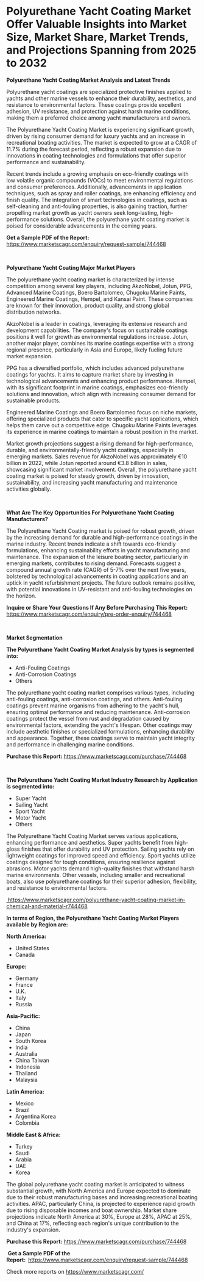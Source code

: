 <p><h1>Polyurethane Yacht Coating Market Offer Valuable Insights into Market Size, Market Share, Market Trends, and Projections Spanning from 2025 to 2032</h1></p><p><strong>Polyurethane Yacht Coating Market Analysis and Latest Trends</strong></p>
<p><p>Polyurethane yacht coatings are specialized protective finishes applied to yachts and other marine vessels to enhance their durability, aesthetics, and resistance to environmental factors. These coatings provide excellent adhesion, UV resistance, and protection against harsh marine conditions, making them a preferred choice among yacht manufacturers and owners. </p><p>The Polyurethane Yacht Coating Market is experiencing significant growth, driven by rising consumer demand for luxury yachts and an increase in recreational boating activities. The market is expected to grow at a CAGR of 11.7% during the forecast period, reflecting a robust expansion due to innovations in coating technologies and formulations that offer superior performance and sustainability. </p><p>Recent trends include a growing emphasis on eco-friendly coatings with low volatile organic compounds (VOCs) to meet environmental regulations and consumer preferences. Additionally, advancements in application techniques, such as spray and roller coatings, are enhancing efficiency and finish quality. The integration of smart technologies in coatings, such as self-cleaning and anti-fouling properties, is also gaining traction, further propelling market growth as yacht owners seek long-lasting, high-performance solutions. Overall, the polyurethane yacht coating market is poised for considerable advancements in the coming years.</p></p>
<p><strong>Get a Sample PDF of the Report:&nbsp;</strong> <a href="https://www.marketscagr.com/enquiry/request-sample/744468?utm_campaign=2010&utm_medium=2&utm_source=Github&utm_content=ia&utm_term=28022025&utm_id=polyurethane-yacht-coating">https://www.marketscagr.com/enquiry/request-sample/744468</a></p>
<p>&nbsp;</p>
<p><strong>Polyurethane Yacht Coating Major Market Players</strong></p>
<p><p>The polyurethane yacht coating market is characterized by intense competition among several key players, including AkzoNobel, Jotun, PPG, Advanced Marine Coatings, Boero Bartolomeo, Chugoku Marine Paints, Engineered Marine Coatings, Hempel, and Kansai Paint. These companies are known for their innovation, product quality, and strong global distribution networks.</p><p>AkzoNobel is a leader in coatings, leveraging its extensive research and development capabilities. The company's focus on sustainable coatings positions it well for growth as environmental regulations increase. Jotun, another major player, combines its marine coatings expertise with a strong regional presence, particularly in Asia and Europe, likely fueling future market expansion.</p><p>PPG has a diversified portfolio, which includes advanced polyurethane coatings for yachts. It aims to capture market share by investing in technological advancements and enhancing product performance. Hempel, with its significant footprint in marine coatings, emphasizes eco-friendly solutions and innovation, which align with increasing consumer demand for sustainable products.</p><p>Engineered Marine Coatings and Boero Bartolomeo focus on niche markets, offering specialized products that cater to specific yacht applications, which helps them carve out a competitive edge. Chugoku Marine Paints leverages its experience in marine coatings to maintain a robust position in the market.</p><p>Market growth projections suggest a rising demand for high-performance, durable, and environmentally-friendly yacht coatings, especially in emerging markets. Sales revenue for AkzoNobel was approximately €10 billion in 2022, while Jotun reported around €3.8 billion in sales, showcasing significant market involvement. Overall, the polyurethane yacht coating market is poised for steady growth, driven by innovation, sustainability, and increasing yacht manufacturing and maintenance activities globally.</p></p>
<p>&nbsp;</p>
<p><strong>What Are The Key Opportunities For Polyurethane Yacht Coating Manufacturers?</strong></p>
<p><p>The Polyurethane Yacht Coating market is poised for robust growth, driven by the increasing demand for durable and high-performance coatings in the marine industry. Recent trends indicate a shift towards eco-friendly formulations, enhancing sustainability efforts in yacht manufacturing and maintenance. The expansion of the leisure boating sector, particularly in emerging markets, contributes to rising demand. Forecasts suggest a compound annual growth rate (CAGR) of 5-7% over the next five years, bolstered by technological advancements in coating applications and an uptick in yacht refurbishment projects. The future outlook remains positive, with potential innovations in UV-resistant and anti-fouling technologies on the horizon.</p></p>
<p><strong>Inquire or Share Your Questions If Any Before Purchasing This Report:</strong> <a href="https://www.marketscagr.com/enquiry/pre-order-enquiry/744468?utm_campaign=2010&utm_medium=2&utm_source=Github&utm_content=ia&utm_term=28022025&utm_id=polyurethane-yacht-coating">https://www.marketscagr.com/enquiry/pre-order-enquiry/744468</a></p>
<p>&nbsp;</p>
<p><strong>Market Segmentation</strong></p>
<p><strong>The Polyurethane Yacht Coating Market Analysis by types is segmented into:</strong></p>
<p><ul><li>Anti-Fouling Coatings</li><li>Anti-Corrosion Coatings</li><li>Others</li></ul></p>
<p><p>The polyurethane yacht coating market comprises various types, including anti-fouling coatings, anti-corrosion coatings, and others. Anti-fouling coatings prevent marine organisms from adhering to the yacht's hull, ensuring optimal performance and reducing maintenance. Anti-corrosion coatings protect the vessel from rust and degradation caused by environmental factors, extending the yacht's lifespan. Other coatings may include aesthetic finishes or specialized formulations, enhancing durability and appearance. Together, these coatings serve to maintain yacht integrity and performance in challenging marine conditions.</p></p>
<p><strong>Purchase this Report:&nbsp;</strong><a href="https://www.marketscagr.com/purchase/744468?utm_campaign=2010&utm_medium=2&utm_source=Github&utm_content=ia&utm_term=28022025&utm_id=polyurethane-yacht-coating">https://www.marketscagr.com/purchase/744468</a></p>
<p>&nbsp;</p>
<p><strong>The Polyurethane Yacht Coating Market Industry Research by Application is segmented into:</strong></p>
<p><ul><li>Super Yacht</li><li>Sailing Yacht</li><li>Sport Yacht</li><li>Motor Yacht</li><li>Others</li></ul></p>
<p><p>The Polyurethane Yacht Coating Market serves various applications, enhancing performance and aesthetics. Super yachts benefit from high-gloss finishes that offer durability and UV protection. Sailing yachts rely on lightweight coatings for improved speed and efficiency. Sport yachts utilize coatings designed for tough conditions, ensuring resilience against abrasions. Motor yachts demand high-quality finishes that withstand harsh marine environments. Other vessels, including smaller and recreational boats, also use polyurethane coatings for their superior adhesion, flexibility, and resistance to environmental factors.</p></p>
<p><a href="https://www.marketscagr.com/polyurethane-yacht-coating-market-in-chemical-and-material-r744468?utm_campaign=2010&utm_medium=2&utm_source=Github&utm_content=ia&utm_term=28022025&utm_id=polyurethane-yacht-coating">&nbsp;https://www.marketscagr.com/polyurethane-yacht-coating-market-in-chemical-and-material-r744468</a></p>
<p><strong>In terms of Region, the Polyurethane Yacht Coating Market Players available by Region are:</strong></p>
<p>
    <p> <strong> North America: </strong>
        <ul>
            <li>United States</li>
            <li>Canada</li>
        </ul>
        </p> 
    <p> <strong> Europe: </strong>
        <ul>
            <li>Germany</li>
            <li>France</li>
            <li>U.K.</li>
            <li>Italy</li>
            <li>Russia</li>
        </ul>
        </p> 
    <p> <strong> Asia-Pacific: </strong>
        <ul>
            <li>China</li>
            <li>Japan</li>
            <li>South Korea</li>
            <li>India</li>
            <li>Australia</li>
            <li>China Taiwan</li>
            <li>Indonesia</li>
            <li>Thailand</li>
            <li>Malaysia</li>
        </ul>
        </p> 
    <p> <strong> Latin America: </strong>
        <ul>
            <li>Mexico</li>
            <li>Brazil</li>
            <li>Argentina Korea</li>
            <li>Colombia</li>
        </ul>
        </p> 
    <p> <strong> Middle East & Africa: </strong>
        <ul>
            <li>Turkey</li>
            <li>Saudi</li>
            <li>Arabia</li>
            <li>UAE</li>
            <li>Korea</li>
        </ul>
    </p>
    </p>
<p><p>The global polyurethane yacht coating market is anticipated to witness substantial growth, with North America and Europe expected to dominate due to their robust manufacturing bases and increasing recreational boating activities. APAC, particularly China, is projected to experience rapid growth due to rising disposable incomes and boat ownership. Market share projections indicate North America at 30%, Europe at 28%, APAC at 25%, and China at 17%, reflecting each region's unique contribution to the industry's expansion.</p></p>
<p><strong>Purchase this Report: </strong><a href="https://www.marketscagr.com/purchase/744468?utm_campaign=2010&utm_medium=2&utm_source=Github&utm_content=ia&utm_term=28022025&utm_id=polyurethane-yacht-coating">https://www.marketscagr.com/purchase/744468</a></p>
<p>&nbsp;<strong>Get a Sample PDF of the Report:&nbsp;&nbsp;</strong><a href="https://www.marketscagr.com/enquiry/request-sample/744468?utm_campaign=2010&utm_medium=2&utm_source=Github&utm_content=ia&utm_term=28022025&utm_id=polyurethane-yacht-coating">https://www.marketscagr.com/enquiry/request-sample/744468</a></p>
<p><strong></strong></p>
<p>Check more reports on <a href="https://www.marketscagr.com/?utm_campaign=2010&utm_medium=2&utm_source=Github&utm_content=ia&utm_term=28022025&utm_id=polyurethane-yacht-coating">https://www.marketscagr.com/</a></p>